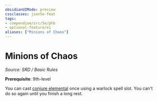 ```yaml
---
obsidianUIMode: preview
cssclasses: json5e-feat
tags:
- compendium/src/5e/phb
- optional-feature/ei
aliases: ["Minions of Chaos"]
---
```

# Minions of Chaos
*Source: SRD / Basic Rules*  

**Prerequisite**: 9th-level

You can cast [conjure elemental](compendium/spells/conjure-elemental.md) once using a warlock spell slot. You can't do so again until you finish a long rest.